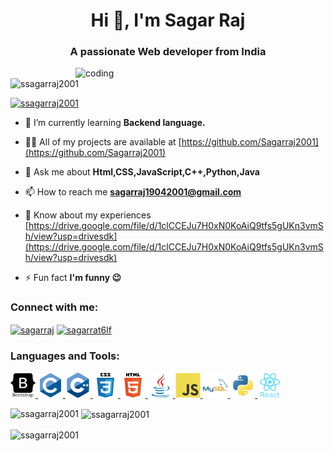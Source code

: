 <h1 align="center">Hi 👋, I'm Sagar Raj</h1>
<h3 align="center">A passionate Web developer from India</h3>
<img src="https://user-images.githubusercontent.com/69011963/137184767-79a13ec7-1bb3-4341-a6da-3a149c9c159a.gif" alt="coding" align="right" width="400">

<p align="left"> <img src="https://komarev.com/ghpvc/?username=ssagarraj2001&label=Profile%20views&color=0e75b6&style=flat" alt="ssagarraj2001" /> </p>

<p align="left"> <a href="https://github.com/ryo-ma/github-profile-trophy"><img src="https://github-profile-trophy.vercel.app/?username=ssagarraj2001" alt="ssagarraj2001" /></a> </p>

- 🌱 I’m currently learning **Backend language.**

- 👨‍💻 All of my projects are available at [https://github.com/Sagarraj2001](https://github.com/Sagarraj2001)

- 💬 Ask me about **Html,CSS,JavaScript,C++,Python,Java**

- 📫 How to reach me **sagarraj19042001@gmail.com**

- 📄 Know about my experiences [https://drive.google.com/file/d/1clCCEJu7H0xN0KoAiQ9tfs5gUKn3vmSh/view?usp=drivesdk](https://drive.google.com/file/d/1clCCEJu7H0xN0KoAiQ9tfs5gUKn3vmSh/view?usp=drivesdk)

- ⚡ Fun fact **I'm funny 😉**

<h3 align="left">Connect with me:</h3>
<p align="left">
<a href="https://linkedin.com/in/sagarraj" target="blank"><img align="center" src="https://raw.githubusercontent.com/rahuldkjain/github-profile-readme-generator/master/src/images/icons/Social/linked-in-alt.svg" alt="sagarraj" height="30" width="40" /></a>
<a href="https://auth.geeksforgeeks.org/user/sagarrat6lf" target="blank"><img align="center" src="https://raw.githubusercontent.com/rahuldkjain/github-profile-readme-generator/master/src/images/icons/Social/geeks-for-geeks.svg" alt="sagarrat6lf" height="30" width="40" /></a>
</p>

<h3 align="left">Languages and Tools:</h3>
<p align="left"> <a href="https://getbootstrap.com" target="_blank" rel="noreferrer"> <img src="https://raw.githubusercontent.com/devicons/devicon/master/icons/bootstrap/bootstrap-plain-wordmark.svg" alt="bootstrap" width="40" height="40"/> </a> <a href="https://www.cprogramming.com/" target="_blank" rel="noreferrer"> <img src="https://raw.githubusercontent.com/devicons/devicon/master/icons/c/c-original.svg" alt="c" width="40" height="40"/> </a> <a href="https://www.w3schools.com/cpp/" target="_blank" rel="noreferrer"> <img src="https://raw.githubusercontent.com/devicons/devicon/master/icons/cplusplus/cplusplus-original.svg" alt="cplusplus" width="40" height="40"/> </a> <a href="https://www.w3schools.com/css/" target="_blank" rel="noreferrer"> <img src="https://raw.githubusercontent.com/devicons/devicon/master/icons/css3/css3-original-wordmark.svg" alt="css3" width="40" height="40"/> </a> <a href="https://www.w3.org/html/" target="_blank" rel="noreferrer"> <img src="https://raw.githubusercontent.com/devicons/devicon/master/icons/html5/html5-original-wordmark.svg" alt="html5" width="40" height="40"/> </a> <a href="https://www.java.com" target="_blank" rel="noreferrer"> <img src="https://raw.githubusercontent.com/devicons/devicon/master/icons/java/java-original.svg" alt="java" width="40" height="40"/> </a> <a href="https://developer.mozilla.org/en-US/docs/Web/JavaScript" target="_blank" rel="noreferrer"> <img src="https://raw.githubusercontent.com/devicons/devicon/master/icons/javascript/javascript-original.svg" alt="javascript" width="40" height="40"/> </a> <a href="https://www.mysql.com/" target="_blank" rel="noreferrer"> <img src="https://raw.githubusercontent.com/devicons/devicon/master/icons/mysql/mysql-original-wordmark.svg" alt="mysql" width="40" height="40"/> </a> <a href="https://www.python.org" target="_blank" rel="noreferrer"> <img src="https://raw.githubusercontent.com/devicons/devicon/master/icons/python/python-original.svg" alt="python" width="40" height="40"/> </a> <a href="https://reactjs.org/" target="_blank" rel="noreferrer"> <img src="https://raw.githubusercontent.com/devicons/devicon/master/icons/react/react-original-wordmark.svg" alt="react" width="40" height="40"/> </a> </p>

<p><img align="left" src="https://github-readme-stats.vercel.app/api/top-langs?username=ssagarraj2001&show_icons=true&locale=en&layout=compact" alt="ssagarraj2001" /></p>

<p>&nbsp;<img align="center" src="https://github-readme-stats.vercel.app/api?username=ssagarraj2001&show_icons=true&locale=en" alt="ssagarraj2001" /></p>

<p><img align="center" src="https://github-readme-streak-stats.herokuapp.com/?user=ssagarraj2001&" alt="ssagarraj2001" /></p>
